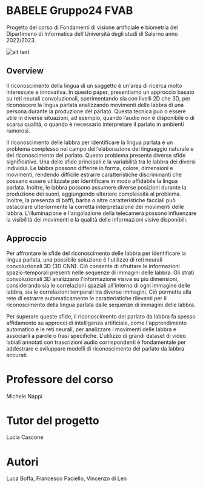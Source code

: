 # BABELE Gruppo24 FVAB

Progetto del corso di Fondamenti di visione artificiale e biometria del Dipartimeno di Informatica dell'Università degli studi di Salerno anno 2022/2023.

![alt text](https://www.unisa.it/rescue/img/logo_standard.png)

## Overview
Il riconoscimento della lingua di un soggetto è un'area di ricerca molto interessate e innovativa. In questo paper, presentiamo un approccio basato su reti neurali convoluzionali, sperimentando sia con livelli 2D che 3D, per riconoscere la lingua parlata analizzando movimenti delle labbra di una persona durante la produzione del parlato.
Questa tecnica può o essere utile in diverse situazioni, ad esempio, quando l’audio non è disponibile o di scarsa qualità, o quando è necessario interpretare il parlato in ambienti rumorosi.

Il riconoscimento delle labbra per identificare la lingua parlata è un problema complesso nel campo dell'elaborazione del linguaggio naturale e del riconoscimento del parlato. Questo problema presenta diverse sfide significative. Una delle sfide principali è la variabilità tra le labbra dei diversi individui. Le labbra possono differire in forma, colore, dimensioni e movimenti, rendendo difficile estrarre caratteristiche discriminanti che possano essere utilizzate per identificare in modo affidabile la lingua parlata. Inoltre, le labbra possono assumere diverse posizioni durante la produzione dei suoni, aggiungendo ulteriore complessità al problema.
Inoltre, la presenza di baffi, barba o altre caratteristiche facciali può ostacolare ulteriormente la corretta interpretazione dei movimenti delle labbra. L'illuminazione e l'angolazione della telecamera possono influenzare la visibilità dei movimenti e la qualità delle informazioni visive disponibili.

## Approccio
Per affrontare le sfide del riconoscimento delle labbra per identificare la lingua parlata, una possibile soluzione è l'utilizzo di reti neurali convoluzionali 3D (3D CNN). Ciò consente di sfruttare le informazioni spazio-temporali presenti nelle sequenze di immagini delle labbra. Gli strati convoluzionali 3D analizzano l'informazione visiva su più dimensioni, considerando sia le correlazioni spaziali all'interno di ogni immagine delle labbra, sia le correlazioni temporali tra diverse immagini. Ciò permette alla rete di estrarre automaticamente le caratteristiche rilevanti per il riconoscimento della lingua parlata dalle sequenze di immagini delle labbra.

Per superare queste sfide, il riconoscimento del parlato da labbra fa spesso affidamento su approcci di intelligenza artificiale, come l'apprendimento automatico e le reti neurali, per analizzare i movimenti delle labbra e associarli a parole o frasi specifiche. L'utilizzo di grandi dataset di video labiali annotati con trascrizioni audio corrispondenti è fondamentale per addestrare e sviluppare modelli di riconoscimento del parlato da labbra accurati.

# Professore del corso
Michele Nappi

# Tutor del progetto
Lucia Cascone

# Autori
Luca Boffa,
Francesco Paciello, 
Vincenzo di Leo
